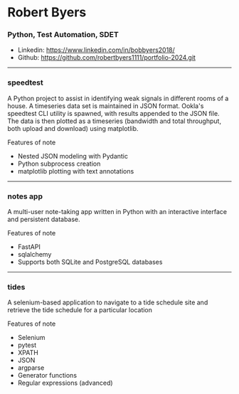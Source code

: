 # Robert Byers
### Python, Test Automation, SDET
- Linkedin: https://www.linkedin.com/in/bobbyers2018/
- Github: https://github.com/robertbyers1111/portfolio-2024.git
---
### speedtest

A Python project to assist in identifying weak signals in different rooms of a house. A timeseries data set is maintained in JSON format. Ookla's speedtest CLI utility is spawned, with results appended to the JSON file. The data is then plotted as a timeseries (bandwidth and total throughput, both upload and download) using matplotlib.

Features of note
- Nested JSON modeling with Pydantic
- Python subprocess creation
- matplotlib plotting with text annotations

---
### notes app

A multi-user note-taking app written in Python with an interactive interface and persistent database.

Features of note
- FastAPI
- sqlalchemy
- Supports both SQLite and PostgreSQL databases
---
### tides

A selenium-based application to navigate to a tide schedule site and retrieve the tide schedule for a particular location

Features of note
- Selenium
- pytest
- XPATH
- JSON
- argparse
- Generator functions
- Regular expressions (advanced)




